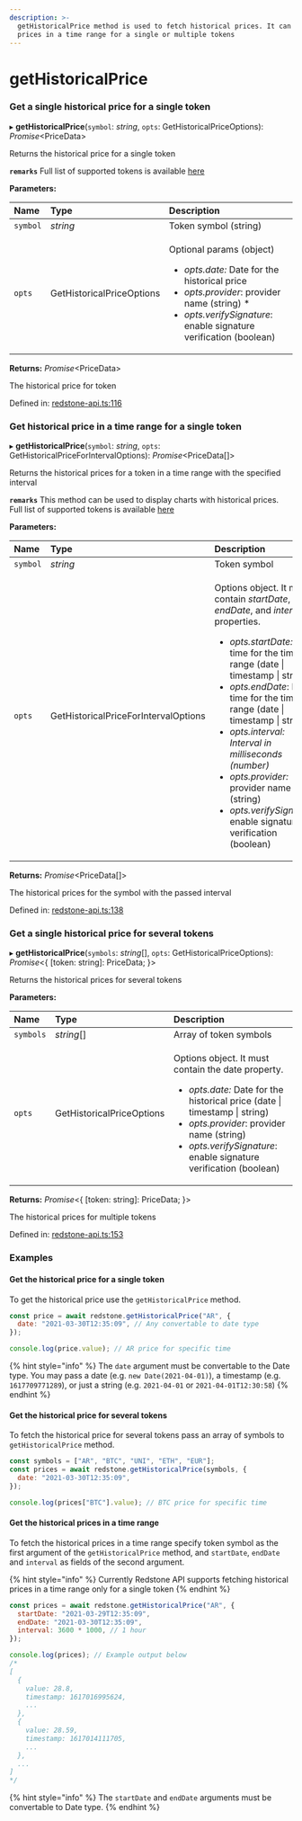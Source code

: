 ```yaml
---
description: >-
  getHistoricalPrice method is used to fetch historical prices. It can fetch
  prices in a time range for a single or multiple tokens
---
```


# getHistoricalPrice

### Get a single historical price for a single token

▸ **getHistoricalPrice**\(`symbol`: _string_, `opts`: GetHistoricalPriceOptions\): _Promise_&lt;PriceData&gt;

Returns the historical price for a single token

**`remarks`** Full list of supported tokens is available [here](https://github.com/redstone-finance/redstone-api/blob/main/docs/ALL_SUPPORTED_TOKENS.md)

**Parameters:**

<table>
  <thead>
    <tr>
      <th style="text-align:left">Name</th>
      <th style="text-align:left">Type</th>
      <th style="text-align:left">Description</th>
    </tr>
  </thead>
  <tbody>
    <tr>
      <td style="text-align:left"><code>symbol</code>
      </td>
      <td style="text-align:left"><em>string</em>
      </td>
      <td style="text-align:left">Token symbol (string)</td>
    </tr>
    <tr>
      <td style="text-align:left"><code>opts</code>
      </td>
      <td style="text-align:left">GetHistoricalPriceOptions</td>
      <td style="text-align:left">
        <p>Optional params (object)</p>
        <ul>
          <li><em>opts.date: </em>Date for the historical price</li>
          <li><em>opts.provider</em>: provider name (string) *</li>
          <li><em>opts.verifySignature</em>: enable signature verification (boolean)</li>
        </ul>
      </td>
    </tr>
  </tbody>
</table>

**Returns:** _Promise_&lt;PriceData&gt;

The historical price for token

Defined in: [redstone-api.ts:116](https://github.com/redstone-finance/redstone-api/blob/6ba5e3a/src/redstone-api.ts#L116)

### Get historical price in a time range for a single token

▸ **getHistoricalPrice**\(`symbol`: _string_, `opts`: GetHistoricalPriceForIntervalOptions\): _Promise_&lt;PriceData\[\]&gt;

Returns the historical prices for a token in a time range with the specified interval

**`remarks`** This method can be used to display charts with historical prices. Full list of supported tokens is available [here](https://github.com/redstone-finance/redstone-api/blob/main/docs/ALL_SUPPORTED_TOKENS.md)

**Parameters:**

<table>
  <thead>
    <tr>
      <th style="text-align:left">Name</th>
      <th style="text-align:left">Type</th>
      <th style="text-align:left">Description</th>
    </tr>
  </thead>
  <tbody>
    <tr>
      <td style="text-align:left"><code>symbol</code>
      </td>
      <td style="text-align:left"><em>string</em>
      </td>
      <td style="text-align:left">Token symbol</td>
    </tr>
    <tr>
      <td style="text-align:left"><code>opts</code>
      </td>
      <td style="text-align:left">GetHistoricalPriceForIntervalOptions</td>
      <td style="text-align:left">
        <p>Options object. It must contain <em>startDate</em>, <em>endDate</em>, and <em>interval</em> properties.</p>
        <ul>
          <li><em>opts.startDate: </em>Start time for the time range (date | timestamp
            | string)</li>
          <li><em>opts.endDate</em>: End time for the time range (date | timestamp |
            string) <em> </em>
          </li>
          <li><em>opts.interval: Interval in milliseconds (number) </em>
          </li>
          <li><em>opts.provider:</em> provider name (string)</li>
          <li><em>opts.verifySignature</em>: enable signature verification (boolean)</li>
        </ul>
      </td>
    </tr>
  </tbody>
</table>

**Returns:** _Promise_&lt;PriceData\[\]&gt;

The historical prices for the symbol with the passed interval

Defined in: [redstone-api.ts:138](https://github.com/redstone-finance/redstone-api/blob/6ba5e3a/src/redstone-api.ts#L138)

### Get a single historical price for several tokens

▸ **getHistoricalPrice**\(`symbols`: _string_\[\], `opts`: GetHistoricalPriceOptions\): _Promise_&lt;{ \[token: string\]: PriceData; }&gt;

Returns the historical prices for several tokens

**Parameters:**

<table>
  <thead>
    <tr>
      <th style="text-align:left">Name</th>
      <th style="text-align:left">Type</th>
      <th style="text-align:left">Description</th>
    </tr>
  </thead>
  <tbody>
    <tr>
      <td style="text-align:left"><code>symbols</code>
      </td>
      <td style="text-align:left"><em>string</em>[]</td>
      <td style="text-align:left">Array of token symbols</td>
    </tr>
    <tr>
      <td style="text-align:left"><code>opts</code>
      </td>
      <td style="text-align:left">GetHistoricalPriceOptions</td>
      <td style="text-align:left">
        <p>Options object. It must contain the date property.</p>
        <ul>
          <li><em>opts.date: </em>Date for the historical price (date | timestamp |
            string)</li>
          <li><em>opts.provider</em>: provider name (string)</li>
          <li><em>opts.verifySignature</em>: enable signature verification (boolean)</li>
        </ul>
      </td>
    </tr>
  </tbody>
</table>

**Returns:** _Promise_&lt;{ \[token: string\]: PriceData; }&gt;

The historical prices for multiple tokens

Defined in: [redstone-api.ts:153](https://github.com/redstone-finance/redstone-api/blob/6ba5e3a/src/redstone-api.ts#L153)

### Examples

#### Get the historical price for a single token

To get the historical price use the `getHistoricalPrice` method.

```javascript
const price = await redstone.getHistoricalPrice("AR", {
  date: "2021-03-30T12:35:09", // Any convertable to date type
});

console.log(price.value); // AR price for specific time
```

{% hint style="info" %}
The `date` argument must be convertable to the Date type. You may pass a date \(e.g. `new Date(2021-04-01)`\), a timestamp \(e.g. `1617709771289`\), or just a string \(e.g. `2021-04-01` or `2021-04-01T12:30:58`\)
{% endhint %}

#### Get the historical price for several tokens

To fetch the historical price for several tokens pass an array of symbols to `getHistoricalPrice` method.

```javascript
const symbols = ["AR", "BTC", "UNI", "ETH", "EUR"];
const prices = await redstone.getHistoricalPrice(symbols, {
  date: "2021-03-30T12:35:09",
});

console.log(prices["BTC"].value); // BTC price for specific time
```

#### Get the historical prices in a time range

To fetch the historical prices in a time range specify token symbol as the first argument of the `getHistoricalPrice` method, and `startDate`, `endDate` and `interval` as fields of the second argument.

{% hint style="info" %}
Currently Redstone API supports fetching historical prices in a time range only for a single token
{% endhint %}

```javascript
const prices = await redstone.getHistoricalPrice("AR", {
  startDate: "2021-03-29T12:35:09",
  endDate: "2021-03-30T12:35:09",
  interval: 3600 * 1000, // 1 hour
});

console.log(prices); // Example output below
/*
[
  {
    value: 28.8,
    timestamp: 1617016995624,
    ...
  },
  {
    value: 28.59,
    timestamp: 1617014111705,
    ...
  },
  ...
]
*/
```

{% hint style="info" %}
The `startDate` and `endDate` arguments must be convertable to Date type.
{% endhint %}


